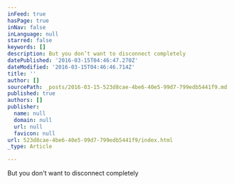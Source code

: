 ```yaml
---
inFeed: true
hasPage: true
inNav: false
inLanguage: null
starred: false
keywords: []
description: But you don’t want to disconnect completely
datePublished: '2016-03-15T04:46:47.270Z'
dateModified: '2016-03-15T04:46:46.714Z'
title: ''
author: []
sourcePath: _posts/2016-03-15-523d8cae-4be6-40e5-99d7-799edb5441f9.md
published: true
authors: []
publisher:
  name: null
  domain: null
  url: null
  favicon: null
url: 523d8cae-4be6-40e5-99d7-799edb5441f9/index.html
_type: Article

---
```

But you don't want to disconnect completely